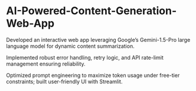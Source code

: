 # AI-Powered-Content-Generation-Web-App

Developed an interactive web app leveraging Google’s Gemini-1.5-Pro large language model for dynamic content summarization.

Implemented robust error handling, retry logic, and API rate-limit management ensuring reliability.

Optimized prompt engineering to maximize token usage under free-tier constraints; built user-friendly UI with Streamlit.

